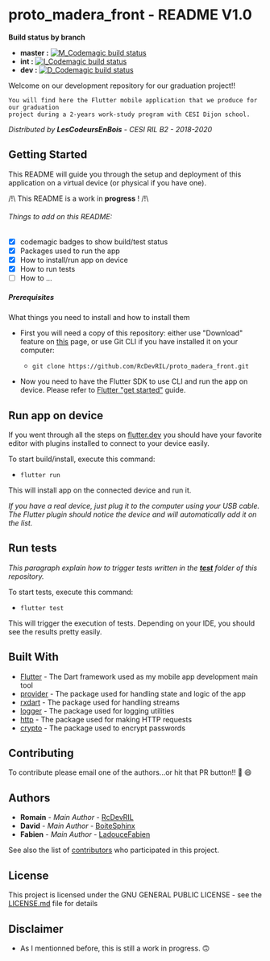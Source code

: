 # proto_madera_front - README V1.0
__Build status by branch__
* __master :__ [![M_Codemagic build status][]][M_latest_build]
* __int :__ [![I_Codemagic build status][]][I_latest_build]
* __dev :__ [![D_Codemagic build status][]][D_latest_build]

Welcome on our development repository for our graduation project!! 

    You will find here the Flutter mobile application that we produce for our graduation 
    project during a 2-years work-study program with CESI Dijon school.
  
*Distributed by __LesCodeursEnBois__ - CESI RIL B2 - 2018-2020*

## Getting Started

This README will guide you through the setup and deployment of this application on a virtual device (or physical if you have one).

/!\ This README is a work in __progress__ ! /!\

###### Things to add on this README:

* [X] codemagic badges to show build/test status
* [X] Packages used to run the app
* [X] How to install/run app on device
* [X] How to run tests
* [ ] How to ...

##### Prerequisites

What things you need to install and how to install them

* First you will need a copy of this repository: either use "Download" feature on [this][Github root] page, or use Git CLI if you have installed it on your computer:
    * `git clone https://github.com/RcDevRIL/proto_madera_front.git`

* Now you need to have the Flutter SDK to use CLI and run the app on device. Please refer to [Flutter "get started"] guide.


## Run app on device

If you went through all the steps on [flutter.dev][Flutter "get started"] you should have your favorite editor with plugins installed to connect to your device easily. 

To start build/install, execute this command:

* `flutter run`

This will install app on the connected device and run it. 

_If you have a real device, just plug it to the computer using your USB cable. The Flutter plugin should notice the device and will automatically add it on the list._

## Run tests

_This paragraph explain how to trigger tests written in the **[test]** folder of this repository._

To start tests, execute this command:

* `flutter test`

This will trigger the execution of tests. Depending on your IDE, you should see the results pretty easily. 

## Built With

* [Flutter] - The Dart framework used as my mobile app development main tool
* [provider] - The package used for handling state and logic of the app
* [rxdart] - The package used for handling streams
* [logger] - The package used for logging utilities
* [http] - The package used for making HTTP requests
* [crypto] - The package used to encrypt passwords

## Contributing

To contribute please email one of the authors...or hit that PR button!! :rocket: :smile:

## Authors

* **Romain** - *Main Author* - [RcDevRIL]
* **David** - *Main Author* - [BoiteSphinx]
* **Fabien** - *Main Author* - [LadouceFabien]

See also the list of [contributors] who participated in this project.

## License

This project is licensed under the GNU GENERAL PUBLIC LICENSE - see the [LICENSE.md] file for details

## Disclaimer

* As I mentionned before, this is still a work in progress. :upside_down_face:

[M_Codemagic build status]: https://api.codemagic.io/apps/5da43b8a9f20ef13ab7a2017/5da43b8a9f20ef13ab7a2016/status_badge.svg
[M_latest_build]: https://codemagic.io/apps/5da43b8a9f20ef13ab7a2017/5da43b8a9f20ef13ab7a2016/latest_build
[I_Codemagic build status]: https://api.codemagic.io/apps/5da43b8a9f20ef13ab7a2017/5da5ac909f20ef30cdc3db79/status_badge.svg
[I_latest_build]: https://codemagic.io/apps/5da43b8a9f20ef13ab7a2017/5da5ac909f20ef30cdc3db79/latest_build
[D_Codemagic build status]: https://api.codemagic.io/apps/5da43b8a9f20ef13ab7a2017/5da5ad409f20ef6c879feffc/status_badge.svg
[D_latest_build]: https://codemagic.io/apps/5da43b8a9f20ef13ab7a2017/5da5ad409f20ef6c879feffc/latest_build
[Flutter "get started"]: https://flutter.dev/get-started/
[Github root]: https://github.com/RcDevRIL/proto_madera_front/
[test]: https://github.com/RcDevRIL/proto_madera_front/tree/master/test
[Flutter]: https://github.com/flutter/flutter/
[provider]: https://pub.dev/packages/provider
[rxdart]: https://pub.dev/packages/rxdart
[logger]: https://pub.dev/packages/logger
[http]: https://pub.dev/packages/http
[crypto]: https://pub.dev/packages/crypto
[RcDevRIL]: https://github.com/RcDevRIL
[BoiteSphinx]: https://github.com/BoiteSphinx
[LadouceFabien]: https://github.com/LadouceFabien
[contributors]: https://github.com/RcDevRIL/proto_madera_front/contributors
[LICENSE.md]: https://github.com/RcDevRIL/proto_madera_front/blob/master/LICENSE